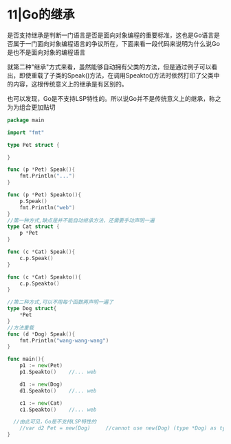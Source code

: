 # 11|Go的继承

​	是否支持继承是判断一门语言是否是面向对象编程的重要标准，这也是Go语言是否属于一门面向对象编程语言的争议所在，下面来看一段代码来说明为什么说Go是也不是面向对象的编程语言

​	就第二种"继承"方式来看，虽然能够自动拥有父类的方法，但是通过例子可以看出，即使重载了子类的Speak()方法，在调用Speakto()方法时依然打印了父类中的内容，这根传统意义上的继承是有区别的。

​	也可以发现，Go是不支持LSP特性的。所以说Go并不是传统意义上的继承，称之为为组合更加贴切

```go
package main

import "fmt"

type Pet struct {

}

func (p *Pet) Speak(){
	fmt.Println("...")
}

func (p *Pet) Speakto(){
	p.Speak()
	fmt.Println("web")
}
//第一种方式,缺点是并不能自动继承方法，还需要手动声明一遍
type Cat struct {
	p *Pet
}

func (c *Cat) Speak(){
	c.p.Speak()
}

func (c *Cat) Speakto(){
	c.p.Speakto()
}

//第二种方式,可以不用每个函数再声明一遍了
type Dog struct{
	*Pet
}
//方法重载
func (d *Dog) Speak(){
	fmt.Println("wang-wang-wang")
}

func main(){
	p1 := new(Pet)
	p1.Speakto()	//... web

	d1 := new(Dog)
	d1.Speakto()	//... web

	c1 := new(Cat)
	c1.Speakto()	//... web

  //由此可见，Go是不支持LSP特性的
	//var d2 Pet = new(Dog)		//cannot use new(Dog) (type *Dog) as type Pet in assignment
}
```